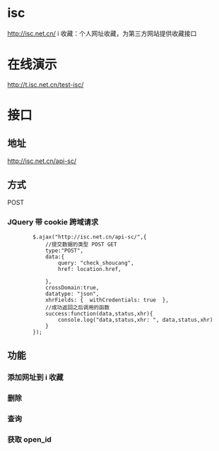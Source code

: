 # isc
http://isc.net.cn/ i 收藏：个人网址收藏，为第三方网站提供收藏接口
# 在线演示
http://t.isc.net.cn/test-isc/
# 接口
## 地址
http://isc.net.cn/api-sc/
## 方式
POST
### JQuery 带 cookie 跨域请求
```
		$.ajax("http://isc.net.cn/api-sc/",{
			//提交数据的类型 POST GET
			type:"POST",
			data:{
				query: "check_shoucang",
				href: location.href,
				
			},
			crossDomain:true,
			datatype: "json",
			xhrFields: {  withCredentials: true  },
			//成功返回之后调用的函数             
			success:function(data,status,xhr){
				console.log("data,status,xhr: ", data,status,xhr)
			}
		});	
```
## 功能
### 添加网址到 i 收藏

### 删除

### 查询

### 获取 open_id
